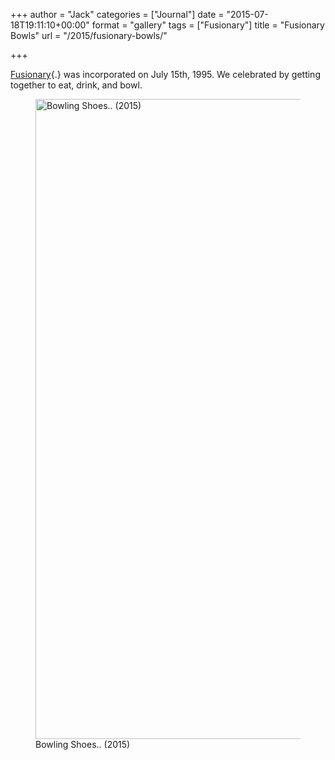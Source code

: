 +++
author = "Jack"
categories = ["Journal"]
date = "2015-07-18T19:11:10+00:00"
format = "gallery"
tags = ["Fusionary"]
title = "Fusionary Bowls"
url = "/2015/fusionary-bowls/"

+++

[Fusionary][1]{.} was incorporated on July 15th, 1995. We celebrated by getting together to eat, drink, and bowl.

<div id='gallery-3' class='gallery galleryid-4740 gallery-columns-3 gallery-size-large'>
  <figure class='gallery-item'> 
  
  <div class='gallery-icon portrait'>
    <a href='/img/2015/07/20150717_FXT11257_Fusionary-20th-Bowling-Party.jpg'><img width="683" height="1024" src="/img/2015/07/20150717_FXT11257_Fusionary-20th-Bowling-Party-683x1024.jpg" class="attachment-large size-large" alt="Bowling Shoes.. (2015)" aria-describedby="gallery-3-4745" srcset="/img/2015/07/20150717_FXT11257_Fusionary-20th-Bowling-Party-683x1024.jpg 683w, /img/2015/07/20150717_FXT11257_Fusionary-20th-Bowling-Party-200x300.jpg 200w, /img/2015/07/20150717_FXT11257_Fusionary-20th-Bowling-Party-768x1152.jpg 768w, /img/2015/07/20150717_FXT11257_Fusionary-20th-Bowling-Party-1200x1800.jpg 1200w, /img/2015/07/20150717_FXT11257_Fusionary-20th-Bowling-Party.jpg 1365w" sizes="(max-width: 683px) 100vw, 683px" /></a>
  </div><figcaption class='wp-caption-text gallery-caption' id='gallery-3-4745'> Bowling Shoes.. (2015) </figcaption></figure>
</div>

 [1]: http://fusionary.com
